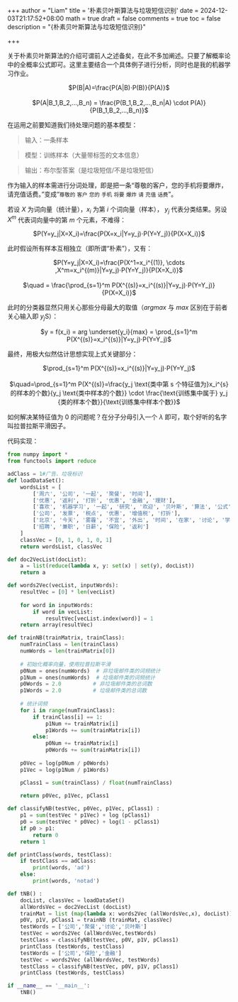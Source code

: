 +++
author = "Liam"
title = '朴素贝叶斯算法与垃圾短信识别'
date = 2024-12-03T21:17:52+08:00
math = true 
draft = false
comments = true
toc = false
description = "{朴素贝叶斯算法与垃圾短信识别}"

+++

关于朴素贝叶斯算法的介绍可谓前人之述备矣，在此不多加阐述。只要了解概率论中的全概率公式即可。这里主要结合一个具体例子进行分析，同时也是我的机器学习作业。

<center>$P(B|A)=\frac{P(A|B)⋅P(B)}{P(A)}$</center>

<br>

<center>$P(A|B_1,B_2,...,B_n) = \frac{P(B_1,B_2,...,B_n|A) \cdot P(A)}{P(B_1,B_2,...,B_n)}$</center>

在运用之前要知道我们待处理问题的基本模型：

> 输入：一条样本

> 模型：训练样本（大量带标签的文本信息）

> 输出：布尔型答案（是垃圾短信/不是垃圾短信）

作为输入的样本需进行分词处理，即是把一条“尊敬的客户，您的手机将要爆炸，请充值话费。”变成“`尊敬的` `客户` `您的` `手机` `将要` `爆炸` `请` `充值` `话费`”。

若设 $X$ 为词向量（统计量），$x_i$ 为第 $i$ 个词向量（样本）， $y_j$ 代表分类结果。另设 $X^m$ 代表词向量中的第 $m$ 个元素，不难得：

<center>$P(Y=y_j|X=X_i)=\frac{P(X=x_i|Y=y_j)⋅P(Y=Y_j)}{P(X=X_i)}$</center>

此时假设所有样本互相独立（即所谓“朴素”），又有：

<center>$P(Y=y_j|X=X_i)=\frac{P(X^1=x_i^{(1)}, \cdots ,X^m=x_i^{(m)}|Y=y_j)⋅P(Y=Y_j)}{P(X=X_i)}$</center>
<br>
<center>$\quad = \frac{\prod_{s=1}^m P(X^{(s)}=x_i^{(s)}|Y=y_j)⋅P(Y=Y_j)}{P(X=X_i)}$</center>

此时的分类器显然只用关心那些分母最大的取值（$argmax$ 与 $max$ 区别在于前者关心输入即 $y_j$S）：

<center>$y = f(x_i) = arg \underset{y_i}{max} = \prod_{s=1}^m P(X^{(s)}=x_i^{(s)}|Y=y_j)⋅P(Y=Y_j)$</center>

最终，用极大似然估计思想实现上式关键部分：

<center>$\prod_{s=1}^m P(X^{(s)}=x_i^{(s)}|Y=y_j)⋅P(Y=Y_j)$</center>

<br>

<center>$\quad=\prod_{s=1}^m P(X^{(s)}=\frac{y_j \text{类中第 s 个特征值为}x_i^{s}的样本的个数}{y_j \text{类中样本的个数}} \cdot \frac{\text{训练集中属于} y_j {类的样本个数}}{\text{训练集中样本个数}}$</center>

如何解决某特征值为 0 的问题呢？在分子分母引入一个 $\lambda$ 即可，取个好听的名字叫拉普拉斯平滑因子。

代码实现：

```python
from numpy import *
from functools import reduce

adClass = 1#广告、垃圾标识
def loadDataSet():
    wordsList = [
        ['周六', '公司', '一起', '聚餐', '时间'],
        ['优惠', '返利', '打折', '优惠', '金融', '理财'],
        ['喜欢', '机器学习', '一起', '研究', '欢迎', '贝叶斯', '算法', '公式'],
        ['公司', '发票', '税点', '优惠', '增值税', '打折'],
        ['北京', '今天', '雾霾', '不宜', '外出', '时间', '在家', '讨论', '学习'],
        ['招聘', '兼职', '日薪', '保险', '返利']
    ]
    classVec = [0, 1, 0, 1, 0, 1]
    return wordsList, classVec

def doc2VecList(docList):
    a = list(reduce(lambda x, y: set(x) | set(y), docList))
    return a

def words2Vec(vecList, inputWords):
    resultVec = [0] * len(vecList)
    
    for word in inputWords:
        if word in vecList:
            resultVec[vecList.index(word)] = 1
    return array(resultVec)

def trainNB(trainMatrix, trainClass):
    numTrainClass = len(trainClass)
    numWords = len(trainMatrix[0])
    
    # 初始化概率向量，使用拉普拉斯平滑
    p0Num = ones(numWords)  # 非垃圾邮件类的词频统计
    p1Num = ones(numWords)  # 垃圾邮件类的词频统计
    p0Words = 2.0          # 非垃圾邮件类的总词数
    p1Words = 2.0          # 垃圾邮件类的总词数
    
    # 统计词频
    for i in range(numTrainClass):
        if trainClass[i] == 1:
            p1Num += trainMatrix[i]
            p1Words += sum(trainMatrix[i])
        else:
            p0Num += trainMatrix[i]
            p0Words += sum(trainMatrix[i])
 
    p0Vec = log(p0Num / p0Words)
    p1Vec = log(p1Num / p1Words)

    pClass1 = sum(trainClass) / float(numTrainClass)
    
    return p0Vec, p1Vec, pClass1

def classifyNB(testVec, p0Vec, p1Vec, pClass1) :
    p1 = sum(testVec * p1Vec) + log (pClass1)
    p0 = sum(testVec * p0Vec) + log(1 - pClass1)
    if p0 > p1:
        return 0
    return 1

def printClass(words, testClass):
    if testClass == adClass:
        print(words, 'ad')
    else:
        print(words, 'notad')

def tNB() :
    docList, classVec = loadDataSet()
    allWordsVec = doc2VecList (docList)
    trainMat = list (map(lambda x: words2Vec (allWordsVec,x), docList))
    p0V, p1V, pClass1 = trainNB (trainMat, classVec)
    testWords = ['公司','聚餐','讨论','贝叶斯'] 
    testVec = words2Vec (allWordsVec,testWords)
    testClass = classifyNB(testVec, p0V, p1V, pClass1)
    printClass (testWords, testClass)
    testWords = ['公司','保险','金融']
    testVec = words2Vec (allWordsVec, testWords)
    testClass = classifyNB(testVec, p0V, p1V, pClass1)
    printClass (testWords, testClass)

if __name__ == '__main__':
    tNB()
```

